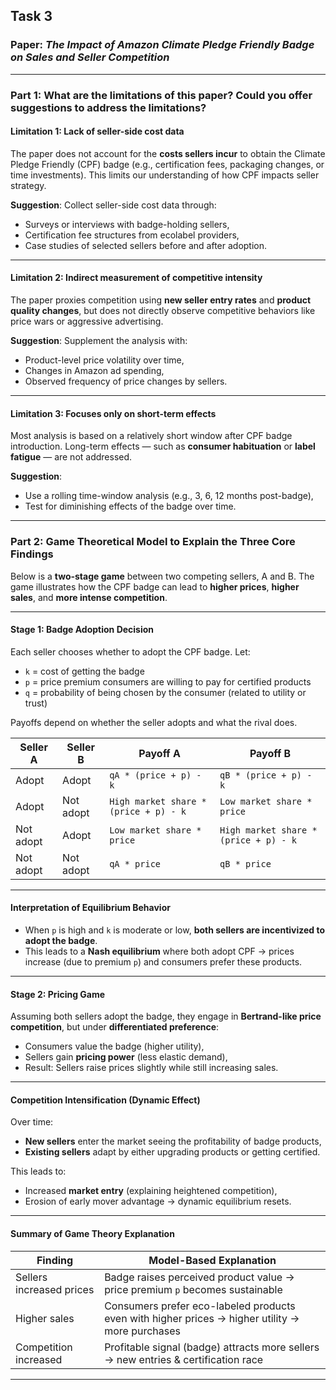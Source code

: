 ## Task 3

### Paper: *The Impact of Amazon Climate Pledge Friendly Badge on Sales and Seller Competition*

---

### Part 1: What are the limitations of this paper? Could you offer suggestions to address the limitations?

#### Limitation 1: Lack of seller-side cost data
The paper does not account for the **costs sellers incur** to obtain the Climate Pledge Friendly (CPF) badge (e.g., certification fees, packaging changes, or time investments). This limits our understanding of how CPF impacts seller strategy.

**Suggestion**: Collect seller-side cost data through:
- Surveys or interviews with badge-holding sellers,
- Certification fee structures from ecolabel providers,
- Case studies of selected sellers before and after adoption.

---

#### Limitation 2: Indirect measurement of competitive intensity
The paper proxies competition using **new seller entry rates** and **product quality changes**, but does not directly observe competitive behaviors like price wars or aggressive advertising.

**Suggestion**: Supplement the analysis with:
- Product-level price volatility over time,
- Changes in Amazon ad spending,
- Observed frequency of price changes by sellers.

---

####  Limitation 3: Focuses only on short-term effects
Most analysis is based on a relatively short window after CPF badge introduction. Long-term effects — such as **consumer habituation** or **label fatigue** — are not addressed.

**Suggestion**:
- Use a rolling time-window analysis (e.g., 3, 6, 12 months post-badge),
- Test for diminishing effects of the badge over time.

---

###  Part 2: Game Theoretical Model to Explain the Three Core Findings

Below is a **two-stage game** between two competing sellers, A and B. The game illustrates how the CPF badge can lead to **higher prices**, **higher sales**, and **more intense competition**.

---

####  Stage 1: Badge Adoption Decision

Each seller chooses whether to adopt the CPF badge. Let:

- `k` = cost of getting the badge  
- `p` = price premium consumers are willing to pay for certified products  
- `q` = probability of being chosen by the consumer (related to utility or trust)

Payoffs depend on whether the seller adopts and what the rival does.

| Seller A | Seller B | Payoff A                        | Payoff B                        |
|----------|----------|----------------------------------|----------------------------------|
| Adopt    | Adopt    | `qA * (price + p) - k`          | `qB * (price + p) - k`          |
| Adopt    | Not adopt| `High market share * (price + p) - k` | `Low market share * price`     |
| Not adopt| Adopt    | `Low market share * price`      | `High market share * (price + p) - k` |
| Not adopt| Not adopt| `qA * price`                    | `qB * price`                    |

---

####  Interpretation of Equilibrium Behavior

- When `p` is high and `k` is moderate or low, **both sellers are incentivized to adopt the badge**.
- This leads to a **Nash equilibrium** where both adopt CPF → prices increase (due to premium `p`) and consumers prefer these products.

---

####  Stage 2: Pricing Game

Assuming both sellers adopt the badge, they engage in **Bertrand-like price competition**, but under **differentiated preference**:

- Consumers value the badge (higher utility),
- Sellers gain **pricing power** (less elastic demand),
- Result: Sellers raise prices slightly while still increasing sales.

---

####  Competition Intensification (Dynamic Effect)

Over time:
- **New sellers** enter the market seeing the profitability of badge products,
- **Existing sellers** adapt by either upgrading products or getting certified.

This leads to:
- Increased **market entry** (explaining heightened competition),
- Erosion of early mover advantage → dynamic equilibrium resets.

---

####  Summary of Game Theory Explanation

| Finding                         | Model-Based Explanation                                                                 |
|----------------------------------|------------------------------------------------------------------------------------------|
| Sellers increased prices         | Badge raises perceived product value → price premium `p` becomes sustainable             |
| Higher sales                     | Consumers prefer eco-labeled products even with higher prices → higher utility → more purchases |
| Competition increased            | Profitable signal (badge) attracts more sellers → new entries & certification race       |

---


